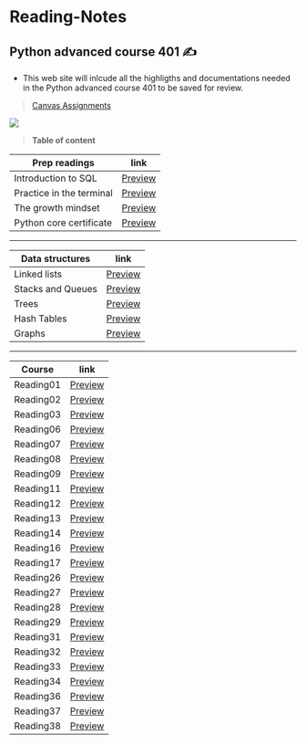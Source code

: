 # Reading-Notes
## Python advanced course 401 ✍️
- This web site will inlcude all the highligths and documentations needed in the Python advanced course 401 to be saved for review. 

> [Canvas Assignments](https://canvas.instructure.com/courses/4333667/assignments)

![](https://media.giphy.com/media/uB86ZyWQsnFSGYe2sA/giphy.gif)

> **Table of content**

| Prep readings | link |
| ----------- | ----------- |
| Introduction to SQL  | [Preview](https://dialaabulkhail.github.io/Reading-Notes/Prep/intro_to_sql.html) |
| Practice in the terminal | [Preview](https://dialaabulkhail.github.io/Reading-Notes/Prep/practice_in_terminal.html) |
| The growth mindset | [Preview](https://dialaabulkhail.github.io/Reading-Notes/Prep/the_growth_midset.html) |
| Python core certificate | [Preview](https://www.sololearn.com/certificates/course/en/25082172/1073/landscape/png) |


_______________________________________________________

| Data structures | link |
| ----------- | ----------- |
| Linked lists | [Preview](https://dialaabulkhail.github.io/Reading-Notes/Datastructure/Linked_lists.html) |
| Stacks and Queues | [Preview](https://dialaabulkhail.github.io/Reading-Notes/Datastructure/Stacks_and_Queues.html) |
| Trees | [Preview](https://dialaabulkhail.github.io/Reading-Notes/Datastructure/Trees.html) |
| Hash Tables | [Preview](https://dialaabulkhail.github.io/Reading-Notes/Datastructure/Hash_Tables.html) |
| Graphs | [Preview](https://dialaabulkhail.github.io/Reading-Notes/Datastructure/Graphs.html) |


_______________________________________________________

| Course | link |
| ----------- | ----------- |
| Reading01 | [Preview](https://dialaabulkhail.github.io/Reading-Notes/Courses/Read_Class01.html) |
| Reading02 | [Preview](https://dialaabulkhail.github.io/Reading-Notes/Courses/Read_Class02.html) |
| Reading03 | [Preview](https://dialaabulkhail.github.io/Reading-Notes/Courses/Read_Class04.html) |
| Reading06 | [Preview](https://dialaabulkhail.github.io/Reading-Notes/Courses/Read_Class06.html) |
| Reading07 | [Preview](https://dialaabulkhail.github.io/Reading-Notes/Courses/Read_Class07.html) |
| Reading08 | [Preview](https://dialaabulkhail.github.io/Reading-Notes/Courses/Read_Class08.html) |
| Reading09 | [Preview](https://dialaabulkhail.github.io/Reading-Notes/Courses/Read_Class09.html) |
| Reading11 | [Preview](https://dialaabulkhail.github.io/Reading-Notes/Courses/Read_Class11.html) |
| Reading12| [Preview](https://dialaabulkhail.github.io/Reading-Notes/Courses/Read_Class12.html) |
| Reading13| [Preview](https://dialaabulkhail.github.io/Reading-Notes/Courses/Read_Class13.html) |
| Reading14| [Preview](https://dialaabulkhail.github.io/Reading-Notes/Courses/Read_Class14.html) |
| Reading16| [Preview](https://dialaabulkhail.github.io/Reading-Notes/Courses/Read_Class16.html) |
| Reading17| [Preview](https://dialaabulkhail.github.io/Reading-Notes/Courses/Read_Class17.html) |
| Reading26| [Preview](https://dialaabulkhail.github.io/Reading-Notes/Courses/Read_Class26.html) |
| Reading27| [Preview](https://dialaabulkhail.github.io/Reading-Notes/Courses/Read_Class27.html) |
| Reading28| [Preview](https://dialaabulkhail.github.io/Reading-Notes/Courses/Read_Class28.html) |
| Reading29| [Preview](https://dialaabulkhail.github.io/Reading-Notes/Courses/Read_Class29.html) |
| Reading31| [Preview](https://dialaabulkhail.github.io/Reading-Notes/Courses/Read_Class31.html) |
| Reading32| [Preview](https://dialaabulkhail.github.io/Reading-Notes/Courses/Read_Class32.html) |
| Reading33| [Preview](https://dialaabulkhail.github.io/Reading-Notes/Courses/Read_Class33.html) |
| Reading34| [Preview](https://dialaabulkhail.github.io/Reading-Notes/Courses/Read_Class34.html) |
| Reading36| [Preview](https://dialaabulkhail.github.io/Reading-Notes/Courses/Read_Class36.html) |
| Reading37| [Preview](https://dialaabulkhail.github.io/Reading-Notes/Courses/Read_Class37.html) |
| Reading38| [Preview](https://dialaabulkhail.github.io/Reading-Notes/Courses/Read_Class38.html) |























